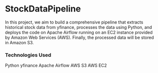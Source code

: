 # StockDataPipeline

In this project, we aim to build a comprehensive pipeline that extracts historical stock data from yfinance, processes the data using Python, and deploys the code on Apache Airflow running on an EC2 instance provided by Amazon Web Services (AWS). Finally, the processed data will be stored in Amazon S3. 

### Technologies Used
Python
yfinance
Apache Airflow
AWS S3
AWS EC2

